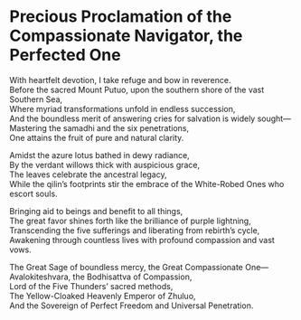 # Precious Proclamation of the Compassionate Navigator, the Perfected One

With heartfelt devotion, I take refuge and bow in reverence.  
Before the sacred Mount Putuo, upon the southern shore of the vast Southern Sea,  
Where myriad transformations unfold in endless succession,  
And the boundless merit of answering cries for salvation is widely sought—  
Mastering the samadhi and the six penetrations,  
One attains the fruit of pure and natural clarity.  

Amidst the azure lotus bathed in dewy radiance,  
By the verdant willows thick with auspicious grace,  
The leaves celebrate the ancestral legacy,  
While the qilin’s footprints stir the embrace of the White-Robed Ones who escort souls.  

Bringing aid to beings and benefit to all things,  
The great favor shines forth like the brilliance of purple lightning,  
Transcending the five sufferings and liberating from rebirth’s cycle,  
Awakening through countless lives with profound compassion and vast vows.  

The Great Sage of boundless mercy, the Great Compassionate One—  
Avalokiteshvara, the Bodhisattva of Compassion,  
Lord of the Five Thunders’ sacred methods,  
The Yellow-Cloaked Heavenly Emperor of Zhuluo,  
And the Sovereign of Perfect Freedom and Universal Penetration.